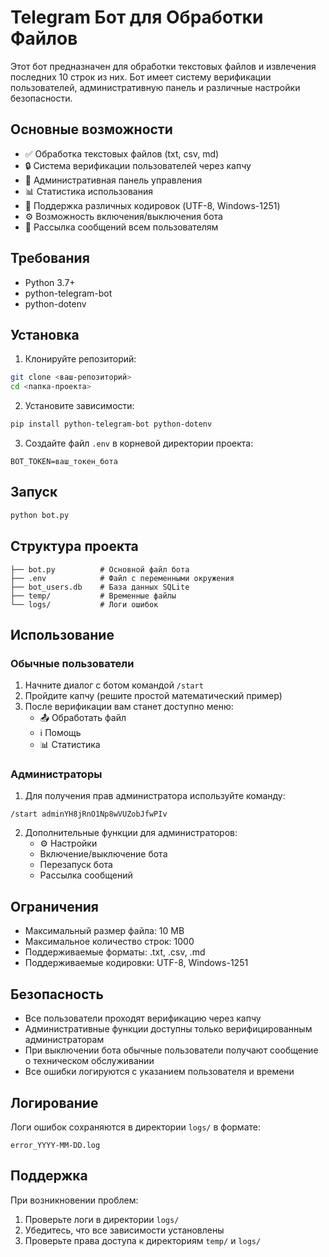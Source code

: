 # Telegram Бот для Обработки Файлов

Этот бот предназначен для обработки текстовых файлов и извлечения последних 10 строк из них. Бот имеет систему верификации пользователей, административную панель и различные настройки безопасности.

## Основные возможности

- ✅ Обработка текстовых файлов (txt, csv, md)
- 🔒 Система верификации пользователей через капчу
- 👥 Административная панель управления
- 📊 Статистика использования
- 🔄 Поддержка различных кодировок (UTF-8, Windows-1251)
- ⚙️ Возможность включения/выключения бота
- 📨 Рассылка сообщений всем пользователям

## Требования

- Python 3.7+
- python-telegram-bot
- python-dotenv

## Установка

1. Клонируйте репозиторий:
```bash
git clone <ваш-репозиторий>
cd <папка-проекта>
```

2. Установите зависимости:
```bash
pip install python-telegram-bot python-dotenv
```

3. Создайте файл `.env` в корневой директории проекта:
```
BOT_TOKEN=ваш_токен_бота
```

## Запуск

```bash
python bot.py
```

## Структура проекта

```
├── bot.py          # Основной файл бота
├── .env            # Файл с переменными окружения
├── bot_users.db    # База данных SQLite
├── temp/           # Временные файлы
└── logs/           # Логи ошибок
```

## Использование

### Обычные пользователи

1. Начните диалог с ботом командой `/start`
2. Пройдите капчу (решите простой математический пример)
3. После верификации вам станет доступно меню:
   - 📤 Обработать файл
   - ℹ️ Помощь
   - 📊 Статистика

### Администраторы

1. Для получения прав администратора используйте команду:
```
/start adminYH8jRnO1Np8wVUZobJfwPIv
```

2. Дополнительные функции для администраторов:
   - ⚙️ Настройки
   - Включение/выключение бота
   - Перезапуск бота
   - Рассылка сообщений

## Ограничения

- Максимальный размер файла: 10 MB
- Максимальное количество строк: 1000
- Поддерживаемые форматы: .txt, .csv, .md
- Поддерживаемые кодировки: UTF-8, Windows-1251

## Безопасность

- Все пользователи проходят верификацию через капчу
- Административные функции доступны только верифицированным администраторам
- При выключении бота обычные пользователи получают сообщение о техническом обслуживании
- Все ошибки логируются с указанием пользователя и времени

## Логирование

Логи ошибок сохраняются в директории `logs/` в формате:
```
error_YYYY-MM-DD.log
```

## Поддержка

При возникновении проблем:
1. Проверьте логи в директории `logs/`
2. Убедитесь, что все зависимости установлены
3. Проверьте права доступа к директориям `temp/` и `logs/`